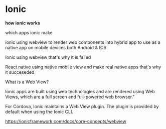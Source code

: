 # Ionic

**how ionic works**

which apps ionic make

ionic using webview to render web components into hybrid app to use as a native app on mobile devices both Android & IOS

Ionic using webview that's why it is failed

React native using native mobile view and make real native apps that's why it succeseded

What is a Web View?

Ionic apps are built using web technologies and are rendered using Web Views, which are a full screen and full-powered web browser."

For Cordova, Ionic maintains a Web View plugin. The plugin is provided by default when using the Ionic CLI.

https://ionicframework.com/docs/core-concepts/webview
